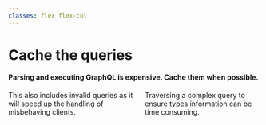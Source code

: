 ```yaml
---
classes: flex flex-col
---
```


# Cache the queries

#### Parsing and executing GraphQL is expensive. Cache them when possible.

<div class="flex flex-1 columns-container mt-0 items-center">
  <div class="columns flex flex-1 items-center">
  <Item icon="cloud-upload" title="Cache the original query…">
  This also includes invalid queries as it will speed up the handling of misbehaving clients.
  </Item>

  <Line height="150" class="columns__border stroke-neutral-300"/>

  <Item icon="replace" title="…and the enriched query">
  Traversing a complex query to ensure types information can be time consuming.
  </Item>
  </div>
</div>
